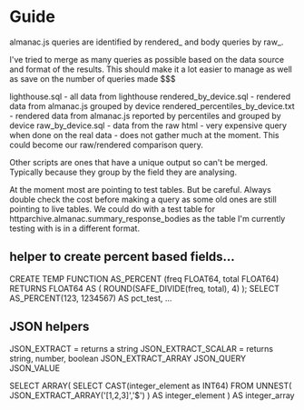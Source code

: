 # Guide

almanac.js queries are identified by rendered\_ and body queries by raw\_.

I've tried to merge as many queries as possible based on the data source and format of the results. This should make it a lot easier to manage as well as save on the number of queries made $$$

lighthouse.sql - all data from lighthouse
rendered\_by\_device.sql - rendered data from almanac.js grouped by device
rendered\_percentiles\_by\_device.txt - rendered data from almanac.js reported by percentiles and grouped by device
raw\_by\_device.sql - data from the raw html - very expensive query when done on the real data - does not gather much at the moment. This could become our raw/rendered comparison query.

Other scripts are ones that have a unique output so can't be merged. Typically because they group by the field they are analysing.

At the moment most are pointing to test tables. But be careful. Always double check the cost before making a query as some old ones are still pointing to live tables. We could do with a test table for httparchive.almanac.summary_response_bodies as the table I'm currently testing with is in a different format.

## helper to create percent based fields...
CREATE TEMP FUNCTION AS_PERCENT (freq FLOAT64, total FLOAT64) RETURNS FLOAT64 AS (
  ROUND(SAFE_DIVIDE(freq, total), 4)
);
SELECT
AS_PERCENT(123, 1234567) AS pct_test,
...

## JSON helpers
JSON_EXTRACT = returns a string
JSON_EXTRACT_SCALAR = returns string, number, boolean
JSON_EXTRACT_ARRAY
JSON_QUERY
JSON_VALUE

SELECT ARRAY(
  SELECT CAST(integer_element as INT64)
  FROM UNNEST(
    JSON_EXTRACT_ARRAY('[1,2,3]','$')
  ) AS integer_element
) AS integer_array